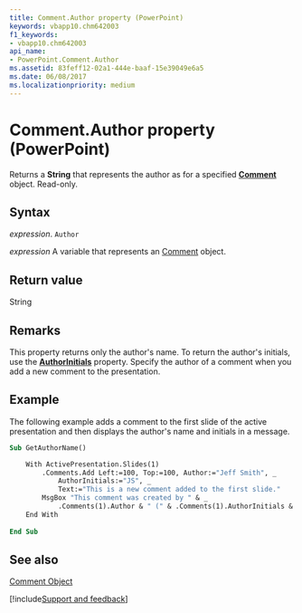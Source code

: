 ```yaml
---
title: Comment.Author property (PowerPoint)
keywords: vbapp10.chm642003
f1_keywords:
- vbapp10.chm642003
api_name:
- PowerPoint.Comment.Author
ms.assetid: 83feff12-02a1-444e-baaf-15e39049e6a5
ms.date: 06/08/2017
ms.localizationpriority: medium
---
```



# Comment.Author property (PowerPoint)

Returns a **String** that represents the author as for a specified **[Comment](PowerPoint.Comment.md)** object. Read-only.


## Syntax

_expression_. `Author`

_expression_ A variable that represents an [Comment](PowerPoint.Comment.md) object.


## Return value

String


## Remarks

This property returns only the author's name. To return the author's initials, use the **[AuthorInitials](PowerPoint.Comment.AuthorInitials.md)** property. Specify the author of a comment when you add a new comment to the presentation.


## Example

The following example adds a comment to the first slide of the active presentation and then displays the author's name and initials in a message.


```vb
Sub GetAuthorName()

    With ActivePresentation.Slides(1)
        .Comments.Add Left:=100, Top:=100, Author:="Jeff Smith", _
            AuthorInitials:="JS", _
            Text:="This is a new comment added to the first slide."
        MsgBox "This comment was created by " & _
            .Comments(1).Author & " (" & .Comments(1).AuthorInitials & ")."
    End With
	
End Sub
```


## See also


[Comment Object](PowerPoint.Comment.md)

[!include[Support and feedback](~/includes/feedback-boilerplate.md)]